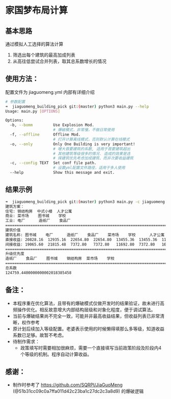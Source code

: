 # 家国梦布局计算

## 基本思路

通过模拟人工选择的算法计算

1. 筛选出每个建筑的最高加成列表
2. 从高往低尝试合并列表，取其总系数增长的情况


## 使用方法：

配置文件为 jiaguomeng.yml 内部有详细介绍

```bash
# 参数配置
➜  jiaguomeng_building_pick git:(master) python3 main.py --help
Usage: main.py [OPTIONS]

Options:
  -b, --bomm         Use Explosion Mod.
                     # 爆破模式，非常慢，不做日常使用
  -f, --offline      Offline Mod.
                     # 打开计算离线模式，否则默认计算在线模式
  -o, --only         Only One Building is very important!
                     # 增大首要建筑的系数, 适用于首要建筑超出
                     # 其他建筑等级很多的情况. 造成的效果是选
                     # 择建筑优先考虑加成建筑、而非次要收益建筑
  -c, --config TEXT  Set conf file path.
                     # 设置yml配置文件路径，适用于多人使用
  --help             Show this message and exit.
```


## 结果示例

```bash
➜  jiaguomeng_building_pick git:(master) python3 main.py -c jiaguomeng.yml
建筑方案：
住宅: 钢结构房  中式小楼  人才公寓
商业: 菜市场    图书城    学校
工业: 电厂      造纸厂    食品厂
================================================================================
建筑价值
建筑名称: 图书城    电厂      造纸厂    食品厂    菜市场    学校      人才公寓  钢结构房  中式小楼
直接收益: 20828.16  12935.16  22654.80  22654.80  13455.36  13455.36  1152.90   16470.00  1152.90
间接收益: 19065.60  21815.48  7372.80   7372.80   11692.80  7372.80   16082.45  0.00      14152.45
================================================================================
升级优先度
造纸厂    食品厂    图书城    钢结构房  菜市场    学校
================================================================================
总系数
124759.4400000000002018385458
```


## 备注：
 * 本程序重在优化算法，且带有的爆破模式仅做开发时的结果验证，故未进行高频操作优化。相反故意增大内部结构层级和对象化程度，便于调试算法。
 * 当前与爆破结果尚不完全一致，可能并非最高收益结果，但收益列表已非常清晰，权作参考
 * 原计划后续加入等级配置。老婆表示使用的时候懒得填那么多等级，知道收益系数已足够。故暂不考虑。
 * 待制作需求：
   * 政策填写时需要相加很麻烦，需要一个直接填写当前政策阶段及阶段内4个等级的机制。程序自动计算收益。

## 感谢：
  * 制作时参考了 https://github.com/SQRPI/JiaGuoMeng (@51b31cc09c0a7ffa011d42c23ba1c27dc2c3a8d9) 的爆破逻辑
